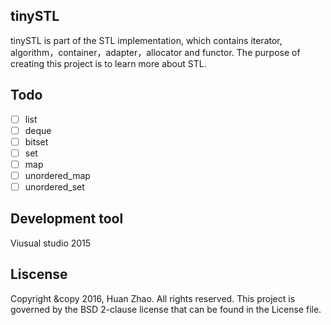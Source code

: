 ## tinySTL
tinySTL is part of the STL implementation, which contains iterator, algorithm，container，adapter，allocator and functor. The purpose of creating this project is to learn more about STL.

## Todo
- [ ] list
- [ ] deque
- [ ] bitset
- [ ] set
- [ ] map
- [ ] unordered_map
- [ ] unordered_set

## Development tool
Viusual studio 2015

## Liscense
Copyright &copy 2016, Huan Zhao.  All rights reserved.
This project is governed by the BSD 2-clause license 
that can be found in the License file.
